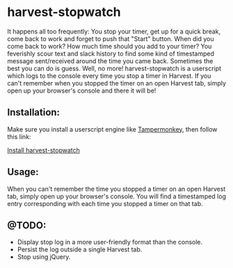 # harvest-stopwatch

It happens all too frequently: You stop your timer, get up for a quick break, come back to work and forget to push that "Start" button. When did you come back to work? How much time should you add to your timer? You feverishly scour text and slack history to find some kind of timestamped message sent/received around the time you came back. Sometimes the best you can do is guess. Well, no more! harvest-stopwatch is a userscript which logs to the console every time you stop a timer in Harvest. If you can't remember when you stopped the timer on an open Harvest tab, simply open up your browser's console and there it will be!

## Installation:

Make sure you install a userscript engine like [Tampermonkey](https://chrome.google.com/webstore/detail/tampermonkey/dhdgffkkebhmkfjojejmpbldmpobfkfo), then follow this link:

[Install harvest-stopwatch](https://github.com/chasingmaxwell/harvest-stopwatch/raw/master/harvest-stopwatch.user.js)

## Usage:

When you can't remember the time you stopped a timer on an open Harvest tab, simply open up your browser's console. You will find a timestamped log entry corresponding with each time you stopped a timer on that tab.

## @TODO:

- Display stop log in a more user-friendly format than the console.
- Persist the log outside a single Harvest tab.
- Stop using jQuery.
